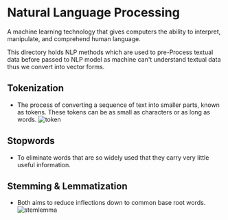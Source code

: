 
# Natural Language Processing
A machine learning technology that gives computers the ability to interpret, manipulate, and comprehend human language.

This directory holds NLP methods which are used to pre-Process textual data before passed to NLP model as machine can't understand textual data thus we convert into vector forms.

## Tokenization 
- The process of converting a sequence of text into smaller parts, known as tokens. These tokens can be as small as characters or as long as words.
![token](https://github.com/who-deepanshu/Deep-Learning/assets/129099978/9c026a0a-8b8b-451f-ad32-be342fe40a8c)


## Stopwords
- To eliminate words that are so widely used that they carry very little useful information. 


## Stemming & Lemmatization
- Both aims to reduce inflections down to common base root words.
![stemlemma](https://github.com/who-deepanshu/Deep-Learning/assets/129099978/a88c54f0-9a69-4960-890d-47819b36a076)
